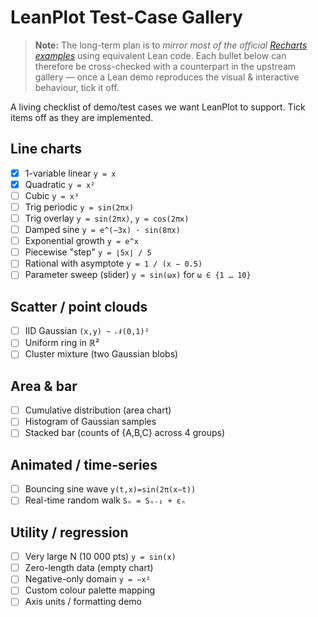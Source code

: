 # LeanPlot Test-Case Gallery

> **Note:** The long-term plan is to _mirror most of the official [Recharts examples](https://recharts.org/en-US/examples)_ using equivalent Lean code.  Each bullet below can therefore be cross-checked with a counterpart in the upstream gallery — once a Lean demo reproduces the visual & interactive behaviour, tick it off.

A living checklist of demo/test cases we want LeanPlot to support.  Tick items off as they are implemented.

## Line charts
- [x] 1-variable linear  `y = x`
- [x] Quadratic  `y = x²`
- [ ] Cubic  `y = x³`
- [ ] Trig periodic  `y = sin(2πx)`
- [ ] Trig overlay  `y = sin(2πx)`, `y = cos(2πx)`
- [ ] Damped sine  `y = e^(−3x) · sin(8πx)`
- [ ] Exponential growth  `y = e^x`
- [ ] Piecewise "step"  `y = ⌊5x⌋ / 5`
- [ ] Rational with asymptote  `y = 1 / (x − 0.5)`
- [ ] Parameter sweep (slider)  `y = sin(ωx)` for `ω ∈ {1 … 10}`

## Scatter / point clouds
- [ ] IID Gaussian  `(x,y) ~ 𝒩(0,1)²`
- [ ] Uniform ring in ℝ²
- [ ] Cluster mixture  (two Gaussian blobs)

## Area & bar
- [ ] Cumulative distribution (area chart)
- [ ] Histogram of Gaussian samples
- [ ] Stacked bar  (counts of {A,B,C} across 4 groups)

## Animated / time-series
- [ ] Bouncing sine wave  `y(t,x)=sin(2π(x−t))`
- [ ] Real-time random walk  `Sₙ = Sₙ₋₁ + εₙ`

## Utility / regression
- [ ] Very large N (10 000 pts)  `y = sin(x)`
- [ ] Zero-length data (empty chart)
- [ ] Negative-only domain  `y = −x²`
- [ ] Custom colour palette mapping
- [ ] Axis units / formatting demo 